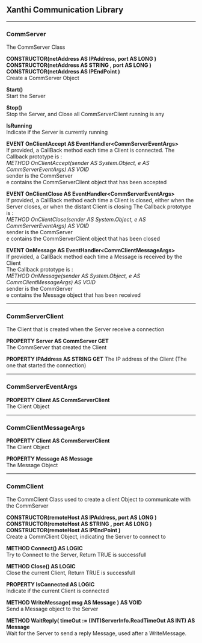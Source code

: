 ﻿## Xanthi Communication Library
___
### CommServer
The CommServer Class 

**CONSTRUCTOR(netAddress AS IPAddress, port AS LONG )**  
**CONSTRUCTOR(netAddress AS STRING , port AS LONG )**  
**CONSTRUCTOR(netAddress AS IPEndPoint )**  
Create a CommServer Object

**Start()**  
Start the Server  

**Stop()**  
Stop the Server, and Close all CommServerClient running is any  

**IsRunning**  
Indicate if the Server is currently running

**EVENT OnClientAccept AS EventHandler\<CommServerEventArgs\>**   
If provided, a CallBack method each time a Client is connected.
The Callback prototype is :  
_METHOD OnClientAccept(sender AS System.Object, e AS CommServerEventArgs) AS VOID_  
sender is the CommServer  
e contains the CommServerClient object that has been accepted

**EVENT OnClientClose AS EventHandler\<CommServerEventArgs\>**  
If provided, a CallBack method each time a Client is closed, either when the Server closes, or when the distant Client is closing
The Callback prototype is :  
_METHOD OnClientClose(sender AS System.Object, e AS CommServerEventArgs) AS VOID_  
sender is the CommServer  
e contains the CommServerClient object that has been closed

**EVENT OnMessage AS EventHandler\<CommClientMessageArgs\>**  
If provided, a CallBack method each time a Message is received by the Client  
The Callback prototype is :  
_METHOD OnMessage(sender AS System.Object, e AS CommClientMessageArgs) AS VOID_  
sender is the CommServer  
e contains the Message object that has been received  
___

### CommServerClient
The Client that is created when the Server receive a connection  

**PROPERTY Server AS CommServer GET**  
The CommServer that created the Client

**PROPERTY IPAddress AS STRING GET** 
The IP address of the Client (The one that started the connection)
___
### CommServerEventArgs  
	
**PROPERTY Client AS CommServerClient**  
The Client Object
___
### CommClientMessageArgs  
	
**PROPERTY Client AS CommServerClient**  
The Client Object

**PROPERTY Message AS Message**  
The Message Object  
___
### CommClient  
The CommClient Class used to create a client Object to communicate with the CommServer


**CONSTRUCTOR(remoteHost AS IPAddress, port AS LONG )**  
**CONSTRUCTOR(remoteHost AS STRING , port AS LONG )**  
**CONSTRUCTOR(remoteHost AS IPEndPoint )**  
Create a CommClient Object, indicating the Server to connect to

**METHOD Connect() AS LOGIC**  
Try to Connect to the Server, Return TRUE is successfull

**METHOD Close() AS LOGIC**  
Close the current Client, Return TRUE is successfull

**PROPERTY IsConnected AS LOGIC**  
Indicate if the current Client is connected

**METHOD WriteMessage( msg AS Message ) AS VOID**  
Send a Message object to the Server

**METHOD WaitReply( timeOut := (INT)ServerInfo.ReadTimeOut AS INT) AS Message**  
Wait for the Server to send a reply Message, used after a WriteMessage.

